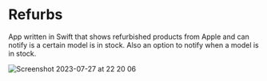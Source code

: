 # Refurbs
App written in Swift that shows refurbished products from Apple and can notify is a certain model is in stock. Also an option to notify when a model is in stock.


![Screenshot 2023-07-27 at 22 20 06](https://github.com/sjorsvanuden/Refurbs/assets/66626134/47ce19b7-45a8-48bb-80dd-48bc700bf52e)
